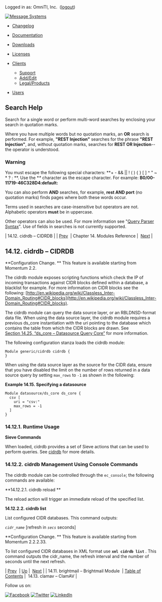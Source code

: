 Logged in as: OmniTI, Inc.  ([logout](https://support.messagesystems.com/logout.php))

[![Message Systems](https://support.messagesystems.com/images/ms-white205.png)](https://support.messagesystems.com/start.php) 

*   [Changelog](https://support.messagesystems.com/start.php?show=changelog)
*   [Documentation](https://support.messagesystems.com/docs/)
*   [Downloads](https://support.messagesystems.com/start.php)

*   [Licenses](https://support.messagesystems.com/license_summary.php)
*   <a href="">Clients</a>
    *   [Support](https://support.messagesystems.com/cs.php)
    *   [Add/Edit](https://support.messagesystems.com/edit_client.php)
    *   [Legal/Products](https://support.messagesystems.com/edit_products.php)
*   [Users](https://support.messagesystems.com/edit_customer.php)

## Search Help

Search for a single word or perform multi-word searches by enclosing your search in quotation marks.

Where you have multiple words but no quotation marks, an **OR** search is performed. For example, **"REST Injection"** searches for the phrase **"REST Injection"**, and, without quotation marks, searches for **REST OR Injection**--the operator is understood.

### Warning

You must escape the following special characters: **+ - && || ! ( ) { } [ ] ^ " ~ * ? : \**. Use the **\** character as the escape character. For example: **B0/00-11719-46C328D4\:default\:**

You can also perform **AND** searches, for example, **rest AND port** (no quotation marks) finds pages where both these words occur.

Terms used in searches are case-insensitive but operators are not. Alphabetic operators **must** be in uppercase.

Other operators can also be used. For more information see "[Query Parser Syntax](https://lucene.apache.org/core/old_versioned_docs/versions/3_0_0/queryparsersyntax.html)". Use of fields in searches is not currently supported.

| 14.12. cidrdb – CIDRDB |
| [Prev](modules.brightmail.php)  | Chapter 14. Modules Reference |  [Next](modules.clamav.php) |

## 14.12. cidrdb – CIDRDB

<a class="indexterm" name="idp10921072"></a>

**Configuration Change. ** This feature is available starting from Momentum 2.2.

The cidrdb module exposes scripting functions which check the IP of incoming transactions against CIDR blocks defined within a database, a blacklist for example. For more information on CIDR blocks see the following: [http://en.wikipedia.org/wiki/Classless_Inter-Domain_Routing#CIDR_blocks](http://en.wikipedia.org/wiki/Classless_Inter-Domain_Routing#CIDR_blocks).

The cidrdb module can query the data source layer, or an RBLDNSD-format data file. When using the data source layer, the cidrdb module requires a previous ds_core instantiation with the uri pointing to the database which contains the table from which the CIDR blocks are drawn. See [Section 14.25, “ds_core – Datasource Query Core”](modules.ds_core.php "14.25. ds_core – Datasource Query Core") for more information.

The following configuration stanza loads the cidrdb module:

```
Module generic/cidrdb cidrdb {
}
```

When using the data source layer as the source for the CIDR data, ensure that you have disabled the limit on the number of rows returned in a data source query by setting `max_rows` to `-1` as shown in the following:

<a name="example.cidrdb.datasource"></a>

**Example 14.15. Specifying a datasource**

```
Module datasource/ds_core ds_core {
  csv [
    uri = "csv:"
    max_rows = -1
  ]
}
```

### 14.12.1. Runtime Usage

**Sieve Commands**

When loaded, cidrdb provides a set of Sieve actions that can be used to perform queries. See [cidrdb](sieve.ref.cidrdb.php "cidrdb") for more details.

### 14.12.2. cidrdb Management Using Console Commands

The cidrdb module can be controlled through the `ec_console`; the following commands are available:

**14.12.2.1. cidrdb reload **

The reload action will trigger an immediate reload of the specified list.

**14.12.2.2. cidrdb list**

List configured CIDR databases. This command outputs:

*`cidr_name`* [refresh in *`secs`* seconds]

**Configuration Change. ** This feature is available starting from Momentum 2.2.2.33.

To list configured CIDR databases in XML format use **`xml cidrdb list`**             . This command outputs the cidr_name, the refresh interval and the number of seconds until the next refresh.

| [Prev](modules.brightmail.php)  | [Up](modules.php) |  [Next](modules.clamav.php) |
| 14.11. brightmail – Brightmail Module  | [Table of Contents](index.php) |  14.13. clamav – ClamAV |

Follow us on:

[![Facebook](https://support.messagesystems.com/images/icon-facebook.png)](http://www.facebook.com/messagesystems) [![Twitter](https://support.messagesystems.com/images/icon-twitter.png)](http://twitter.com/#!/MessageSystems) [![LinkedIn](https://support.messagesystems.com/images/icon-linkedin.png)](http://www.linkedin.com/company/message-systems)